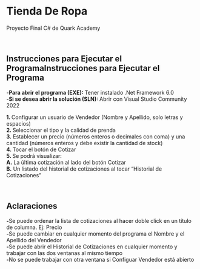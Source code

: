 # **Tienda De Ropa**
<p>Proyecto Final C# de Quark Academy</p>
<br>

## Instrucciones para Ejecutar el ProgramaInstrucciones para Ejecutar el Programa
<p>-<strong>Para abrir el programa (EXE): </strong>Tener instalado .Net Framework 6.0<br>-<strong>Si se desea abrir la solución (SLN): </strong>Abrir con Visual Studio Community 2022</p>
<p><strong>1. </strong>Configurar un usuario de Vendedor (Nombre y Apellido, solo letras y espacios)<br><strong>2. </strong>Seleccionar el tipo y la calidad de prenda<br><strong>3.</strong> Establecer un precio (números enteros o decimales con coma) y una cantidad (números enteros y debe existir la cantidad de stock)<br><strong>4. </strong>Tocar el botón de Cotizar<br><strong>5. </strong>Se podrá visualizar:<br><strong>    A.</strong> La última cotización al lado del botón Cotizar<br><strong>    B.</strong> Un listado del historial de cotizaciones al tocar “Historial de Cotizaciones”</p>
<br>

## Aclaraciones
<p><strong>-</strong>Se puede ordenar la lista de cotizaciones al hacer doble click en un título de columna. Ej: Precio<br><strong>-</strong>Se puede cambiar en cualquier momento del programa el Nombre y el Apellido del Vendedor<br><strong>-</strong>Se puede abrir el Historial de Cotizaciones en cualquier momento y trabajar con las dos ventanas al mismo tiempo<br><strong>-</strong>No se puede trabajar con otra ventana si Configuar Vendedor está abierto</p>